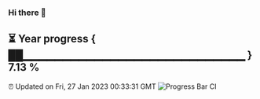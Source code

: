 ### Hi there 👋
⏳ Year progress { ██▁▁▁▁▁▁▁▁▁▁▁▁▁▁▁▁▁▁▁▁▁▁▁▁▁▁▁▁ } 7.13 %
---
⏰ Updated on Fri, 27 Jan 2023 00:33:31 GMT
![Progress Bar CI](https://github.com/Moyi321/Moyi321/workflows/Progress%20Bar%20CI/badge.svg)
